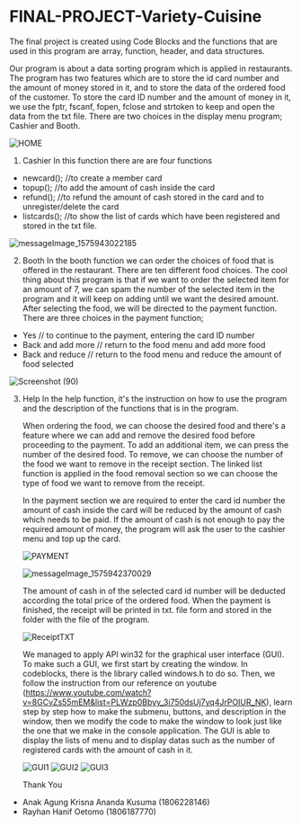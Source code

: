# FINAL-PROJECT-Variety-Cuisine
The final project is created using Code Blocks and the functions that are used in this program are array, function, header, and data structures.

Our program is about a data sorting program which is applied in restaurants. The program has two features which are to store the id card number and the amount of money stored in it, and to store the data of the ordered food of the customer. To store the card ID number and the amount of money in it, we use the fptr, fscanf, fopen, fclose and strtoken to keep and open the data from the txt file.
There are two choices in the display menu program; Cashier and Booth.

![HOME](https://serving.photos.photobox.com/50024326decad7be3615cc50e69c35a0d3fc83c754096175ec0171e786f892e70a8113b7.jpg)

1.	Cashier 
    In this function there are are four functions
- newcard(); //to create a member card
- topup(); //to add the amount of cash inside the card
- refund(); //to refund the amount of cash stored in the card and to unregister/delete the card
- listcards(); //to show the list of cards which have been registered and stored in the txt file.

![messageImage_1575943022185](https://serving.photos.photobox.com/03655774695a94ecfd1b86fa2e7e4716d1cd33c3e0e29c7ad138848cbf0c4b6c612af068.jpg)

2.	Booth 
    In the booth function we can order the choices of food that is offered in the restaurant. There are ten different food choices. The cool thing about this program is that if we want to order the selected item for an amount of 7, we can spam the number of the selected item in the program and it will keep on adding until we want the desired amount. After selecting the food, we will be directed to the payment function. There are three choices in the payment function;

- Yes // to continue to the payment, entering the card ID number
- Back and add more // return to the food menu and add more food
- Back and reduce // return to the food menu and reduce the amount of food selected

![Screenshot (90)](https://serving.photos.photobox.com/7477892202f021b477238ea6be4e62b663f0f96226c96c74c617dcf6a5c242079a1d2073.jpg)

3.  Help 
    In the help function, it's the instruction on how to use the program and the description of the functions that is in the program. 
    
    When ordering the food, we can choose the desired food and there's a feature where we can add and remove the desired food before proceeding to the payment. To add an additional item, we can press the number of the desired food. To remove, we can choose the number of the food we want to remove in the receipt section. The linked list function is applied in the food removal section so we can choose the type of food we want to remove from the receipt. 
    
    In the payment section we are required to enter the card id number the amount of cash inside the card will be reduced by the amount of cash which needs to be paid. If the amount of cash is not enough to pay the required amount of money, the program will ask the user to the cashier menu and top up the card. 
    
     ![PAYMENT](https://serving.photos.photobox.com/416328836a3af81c4169b67dbd6251f86002b5d03b5abc1f6096630afcccf64ed021d893.jpg)
    
    ![messageImage_1575942370029](https://serving.photos.photobox.com/99005484945cbc2843f575e0bf4aa5b3b85b46fba5745e9606fb683dcdc49237a2ab21cb.jpg)
    
    The amount of cash in of the selected card id number will be deducted according the total price of the ordered food. When the payment is finished, the receipt will be printed in txt. file form and stored in the folder with the file of the program.  
    
   
    
    ![ReceiptTXT](https://serving.photos.photobox.com/885109998011b8510054002d50f70c1213a44bf028d19e82134357e5b6bde4e76d3a6b8f.jpg)
    
    We managed to apply API win32 for the graphical user interface (GUI). To make such a GUI, we first start by creating the window. In codeblocks, there is the library called windows.h to do so. Then, we follow the instruction from our reference on youtube (https://www.youtube.com/watch?v=8GCvZs55mEM&list=PLWzp0Bbyy_3i750dsUj7yq4JrPOIUR_NK), learn step by step how to make the submenu, buttons, and description in the window, then we modify the code to make the window to look just like the one that we make in the console  application. The GUI is able to display the lists of menu and to display datas such as the number of registered cards with the amount of cash in it. 
    
    ![GUI1](https://serving.photos.photobox.com/36656479fc77fb1c611499175a526d3b04a1924e7c14e85d5c4eb6043d9dd510b56ad535.jpg)
    ![GUI2](https://serving.photos.photobox.com/68425951403c7844818cd9d3e16db599e7f72d78723859bc18aeaa814fb89a49a9a1313a.jpg)
    ![GUI3](https://serving.photos.photobox.com/11583924c0ae9510c527265ce7c13677cfde40904e93d0bc7e357884c401e90379c9074f.jpg)
    
    Thank You
    
- Anak Agung Krisna Ananda Kusuma (1806228146)
- Rayhan Hanif Oetomo (1806187770)
